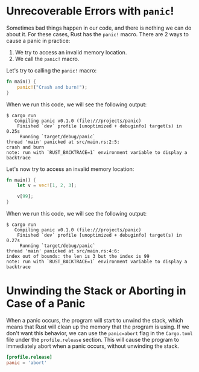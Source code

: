 # Unrecoverable Errors with ``panic``!

Sometimes bad things happen in our code, and there is nothing we can do about it. For these cases, Rust has the ``panic!`` macro. There are 2 ways to cause a panic in practice:

1. We try to access an invalid memory location.
2. We call the ``panic!`` macro.

Let's try to calling the ``panic!`` macro:

```rust
fn main() {
    panic!("Crash and burn!");
}
```

When we run this code, we will see the following output:

```plaintext
$ cargo run
   Compiling panic v0.1.0 (file:///projects/panic)
    Finished `dev` profile [unoptimized + debuginfo] target(s) in 0.25s
     Running `target/debug/panic`
thread 'main' panicked at src/main.rs:2:5:
crash and burn
note: run with `RUST_BACKTRACE=1` environment variable to display a backtrace
```

Let's now try to access an invalid memory location:

```rust
fn main() {
    let v = vec![1, 2, 3];

    v[99];
}
```

When we run this code, we will see the following output:

```plaintext
$ cargo run
   Compiling panic v0.1.0 (file:///projects/panic)
    Finished `dev` profile [unoptimized + debuginfo] target(s) in 0.27s
     Running `target/debug/panic`
thread 'main' panicked at src/main.rs:4:6:
index out of bounds: the len is 3 but the index is 99
note: run with `RUST_BACKTRACE=1` environment variable to display a backtrace
```


# Unwinding the Stack or Aborting in Case of a Panic

When a panic occurs, the program will start to unwind the stack, which means that Rust will clean up the memory that the program is using. If we don't want this behavior, we can use the ``panic=abort`` flag in the ``Cargo.toml`` file under the ``profile.release`` section. This will cause the program to immediately abort when a panic occurs, without unwinding the stack.

```toml
[profile.release]
panic = 'abort'
```